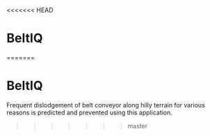 <<<<<<< HEAD
# BeltIQ
=======
# BeltIQ
Frequent dislodgement of belt conveyor along hilly terrain for various reasons is predicted and prevented using this application.
>>>>>>> master
